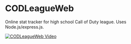 # CODLeagueWeb
Online stat tracker for high school Call of Duty league. Uses Node.js/express.js.

[![CODLeagueWeb Video](https://img.youtube.com/vi/jzlvUhcQQw4/3.jpg)](https://www.youtube.com/watch?v=jzlvUhcQQw4)

